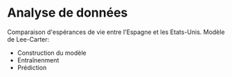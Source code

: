 # Analyse de données
Comparaison d'espérances de vie entre l'Espagne et les Etats-Unis.
Modèle de Lee-Carter:
- Construction du modèle
- Entraînenment
- Prédiction
